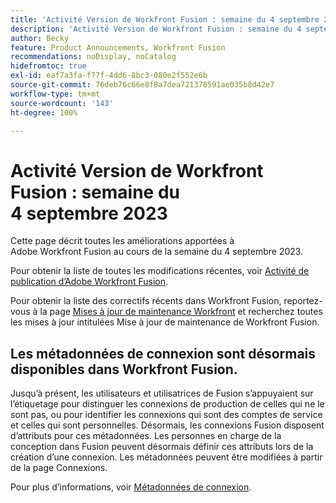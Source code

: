 ```yaml
---
title: 'Activité Version de Workfront Fusion : semaine du 4 septembre 2023'
description: 'Activité Version de Workfront Fusion : semaine du 4 septembre 2023'
author: Becky
feature: Product Announcements, Workfront Fusion
recommendations: noDisplay, noCatalog
hidefromtoc: true
exl-id: eaf7a3fa-f77f-4dd6-8bc3-080e2f552e6b
source-git-commit: 76deb76c66e8f8a7dea721378591ae035b8d42e7
workflow-type: tm+mt
source-wordcount: '143'
ht-degree: 100%

---
```


# Activité Version de Workfront Fusion : semaine du 4 septembre 2023

Cette page décrit toutes les améliorations apportées à Adobe Workfront Fusion au cours de la semaine du 4 septembre 2023.

Pour obtenir la liste de toutes les modifications récentes, voir [Activité de publication d’Adobe Workfront Fusion](../../../product-announcements/product-releases/fusion-release-activity/fusion-release-activity.md).

Pour obtenir la liste des correctifs récents dans Workfront Fusion, reportez-vous à la page [Mises à jour de maintenance Workfront](https://experienceleague.adobe.com/docs/workfront-known-issues/releases/current-updates.html) et recherchez toutes les mises à jour intitulées Mise à jour de maintenance de Workfront Fusion.

## Les métadonnées de connexion sont désormais disponibles dans Workfront Fusion.

Jusqu’à présent, les utilisateurs et utilisatrices de Fusion s’appuyaient sur l’étiquetage pour distinguer les connexions de production de celles qui ne le sont pas, ou pour identifier les connexions qui sont des comptes de service et celles qui sont personnelles. Désormais, les connexions Fusion disposent d’attributs pour ces métadonnées. Les personnes en charge de la conception dans Fusion peuvent désormais définir ces attributs lors de la création d’une connexion. Les métadonnées peuvent être modifiées à partir de la page Connexions.

Pour plus d’informations, voir [Métadonnées de connexion](/help/quicksilver/workfront-fusion/connections/connection-metadata.md).

